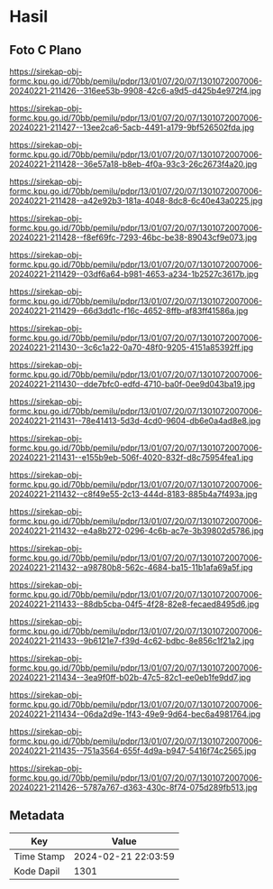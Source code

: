 # Hasil

## Foto C Plano

https://sirekap-obj-formc.kpu.go.id/70bb/pemilu/pdpr/13/01/07/20/07/1301072007006-20240221-211426--316ee53b-9908-42c6-a9d5-d425b4e972f4.jpg

https://sirekap-obj-formc.kpu.go.id/70bb/pemilu/pdpr/13/01/07/20/07/1301072007006-20240221-211427--13ee2ca6-5acb-4491-a179-9bf526502fda.jpg

https://sirekap-obj-formc.kpu.go.id/70bb/pemilu/pdpr/13/01/07/20/07/1301072007006-20240221-211428--36e57a18-b8eb-4f0a-93c3-26c2673f4a20.jpg

https://sirekap-obj-formc.kpu.go.id/70bb/pemilu/pdpr/13/01/07/20/07/1301072007006-20240221-211428--a42e92b3-181a-4048-8dc8-6c40e43a0225.jpg

https://sirekap-obj-formc.kpu.go.id/70bb/pemilu/pdpr/13/01/07/20/07/1301072007006-20240221-211428--f8ef69fc-7293-46bc-be38-89043cf9e073.jpg

https://sirekap-obj-formc.kpu.go.id/70bb/pemilu/pdpr/13/01/07/20/07/1301072007006-20240221-211429--03df6a64-b981-4653-a234-1b2527c3617b.jpg

https://sirekap-obj-formc.kpu.go.id/70bb/pemilu/pdpr/13/01/07/20/07/1301072007006-20240221-211429--66d3dd1c-f16c-4652-8ffb-af83ff41586a.jpg

https://sirekap-obj-formc.kpu.go.id/70bb/pemilu/pdpr/13/01/07/20/07/1301072007006-20240221-211430--3c6c1a22-0a70-48f0-9205-4151a85392ff.jpg

https://sirekap-obj-formc.kpu.go.id/70bb/pemilu/pdpr/13/01/07/20/07/1301072007006-20240221-211430--dde7bfc0-edfd-4710-ba0f-0ee9d043ba19.jpg

https://sirekap-obj-formc.kpu.go.id/70bb/pemilu/pdpr/13/01/07/20/07/1301072007006-20240221-211431--78e41413-5d3d-4cd0-9604-db6e0a4ad8e8.jpg

https://sirekap-obj-formc.kpu.go.id/70bb/pemilu/pdpr/13/01/07/20/07/1301072007006-20240221-211431--e155b9eb-506f-4020-832f-d8c75954fea1.jpg

https://sirekap-obj-formc.kpu.go.id/70bb/pemilu/pdpr/13/01/07/20/07/1301072007006-20240221-211432--c8f49e55-2c13-444d-8183-885b4a7f493a.jpg

https://sirekap-obj-formc.kpu.go.id/70bb/pemilu/pdpr/13/01/07/20/07/1301072007006-20240221-211432--e4a8b272-0296-4c6b-ac7e-3b39802d5786.jpg

https://sirekap-obj-formc.kpu.go.id/70bb/pemilu/pdpr/13/01/07/20/07/1301072007006-20240221-211432--a98780b8-562c-4684-ba15-11b1afa69a5f.jpg

https://sirekap-obj-formc.kpu.go.id/70bb/pemilu/pdpr/13/01/07/20/07/1301072007006-20240221-211433--88db5cba-04f5-4f28-82e8-fecaed8495d6.jpg

https://sirekap-obj-formc.kpu.go.id/70bb/pemilu/pdpr/13/01/07/20/07/1301072007006-20240221-211433--9b6121e7-f39d-4c62-bdbc-8e856c1f21a2.jpg

https://sirekap-obj-formc.kpu.go.id/70bb/pemilu/pdpr/13/01/07/20/07/1301072007006-20240221-211434--3ea9f0ff-b02b-47c5-82c1-ee0eb1fe9dd7.jpg

https://sirekap-obj-formc.kpu.go.id/70bb/pemilu/pdpr/13/01/07/20/07/1301072007006-20240221-211434--06da2d9e-1f43-49e9-9d64-bec6a4981764.jpg

https://sirekap-obj-formc.kpu.go.id/70bb/pemilu/pdpr/13/01/07/20/07/1301072007006-20240221-211435--751a3564-655f-4d9a-b947-5416f74c2565.jpg

https://sirekap-obj-formc.kpu.go.id/70bb/pemilu/pdpr/13/01/07/20/07/1301072007006-20240221-211426--5787a767-d363-430c-8f74-075d289fb513.jpg


## Metadata

| Key        | Value               |
| ---------- | ------------------- |
| Time Stamp | 2024-02-21 22:03:59 |
| Kode Dapil | 1301                |



